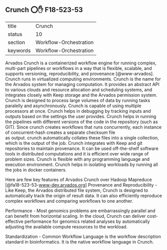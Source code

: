 ## Crunch :o::hand: F18-523-53


|          |                        |
| -------- | ---------------------- |
| title    | Crunch                 | 
| status   | 10                     |
| section  | Workflow-Orchestration |
| keywords | Workflow-Orchestration |


Arvados Crunch is a containerized workflow engine for running complex, multi-part pipelines or workflows in a way that 
is flexible, scalable, and supports versioning, reproducibility, and provenance [@www-arvados]. Crunch runs in virtualized 
computing environments. Crunch is the name for the Arvados system for managing computation. It provides an abstract API to various 
clouds and resource allocation and scheduling systems, and integrates closely with Keep storage and the Arvados permission system.
Crunch is designed to process large volumes of data by running tasks paralelly and asynchronously. Crunch is capable
of using multiple processors at once. Crunch helps in debugging by tracking inputs and outputs based on  the settings
the user provides. Crunch helps in running the pipelines with different versions of the code in the repository (such as GIT).
Since crunch creates workflows that runs concurrently, each instance of concurrent-hash creates a separate checksum file  
as output. crunch automatically collates these files into a single collection, which is the output of the job. 
Crunch integrates with Keep and git repositories to maintain provenance. It can be used off-the-shelf software tools in 
distributed computations and it is efficient over wide range of problem sizes. Crunch is flexible with any programming language 
and execution environment. Crunch helps in isolating workloads by running all the jobs in docker containers.

Here are few key features of Arvados Crunch over Hadoop Mapreduce [@fa18-523-53-www-dev.arvados.org]
Provenance and Reproducibility - Like Keep, the Arvados distributed file system, Crunch is designed to automatically track the origin of result data. It can also efficiently reproduce complex workflows and comparing workflows to one another.

Performance - Most genomics problems are embarrassingly parallel and can benefit from horizontal scaling. In the cloud, Crunch can deliver cost-effective performance for genomics related analyses by automatically adjusting the available compute resources to the workload.

Standardization - Common Workflow Language is the workflow description standard in bioinformatics. It is the native workflow language in Crunch.

